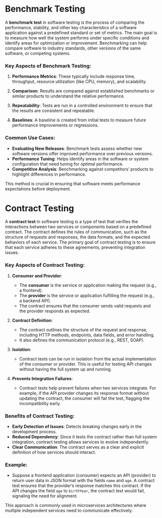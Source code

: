 # Benchmark Testing
A **benchmark test** in software testing is the process of comparing the performance, stability, and other key characteristics of a software application against a predefined standard or set of metrics. The main goal is to measure how well the system performs under specific conditions and identify areas for optimization or improvement. Benchmarking can help compare software to industry standards, other versions of the same software, or competing systems.

### Key Aspects of Benchmark Testing:
1. **Performance Metrics**: These typically include response time, throughput, resource utilization (like CPU, memory), and scalability.
   
2. **Comparison**: Results are compared against established benchmarks or similar products to understand the relative performance.

3. **Repeatability**: Tests are run in a controlled environment to ensure that the results are consistent and repeatable.

4. **Baselines**: A baseline is created from initial tests to measure future performance improvements or regressions.

### Common Use Cases:
- **Evaluating New Releases**: Benchmark tests assess whether new software versions offer improved performance over previous versions.
- **Performance Tuning**: Helps identify areas in the software or system configuration that need tuning for optimal performance.
- **Competitive Analysis**: Benchmarking against competitors’ products to highlight differences in performance.

This method is crucial in ensuring that software meets performance expectations before deployment.


# Contract Testing
A **contract test** in software testing is a type of test that verifies the interactions between two services or components based on a predefined contract. The contract defines the rules of communication, such as the structure of requests and responses, the data formats, and the expected behaviors of each service. The primary goal of contract testing is to ensure that each service adheres to these agreements, preventing integration issues.

### Key Aspects of Contract Testing:
1. **Consumer and Provider**: 
   - The **consumer** is the service or application making the request (e.g., a frontend).
   - The **provider** is the service or application fulfilling the request (e.g., a backend API).
   - The contract ensures that the consumer sends valid requests and the provider responds as expected.

2. **Contract Definition**: 
   - The contract outlines the structure of the request and response, including HTTP methods, endpoints, data fields, and error handling. 
   - It also defines the communication protocol (e.g., REST, SOAP).

3. **Isolation**: 
   - Contract tests can be run in isolation from the actual implementation of the consumer or provider. This is useful for testing API changes without having the full system up and running.

4. **Prevents Integration Failures**: 
   - Contract tests help prevent failures when two services integrate. For example, if the API provider changes its response format without updating the contract, the consumer will fail the test, flagging the incompatibility early.

### Benefits of Contract Testing:
- **Early Detection of Issues**: Detects breaking changes early in the development process.
- **Reduced Dependency**: Since it tests the contract rather than full system integration, contract testing allows services to evolve independently.
- **Clear Communication**: The contract serves as a clear and explicit definition of how services should interact.

### Example:
- Suppose a frontend application (consumer) expects an API (provider) to return user data in JSON format with the fields `name` and `age`. A contract test ensures that the provider’s response matches this contract. If the API changes the field `age` to `birthYear`, the contract test would fail, signaling the need for alignment.

This approach is commonly used in microservices architectures where multiple independent services need to communicate effectively.